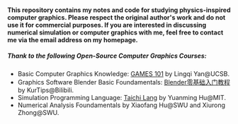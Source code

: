 #### This repository contains my notes and code for studying physics-inspired computer graphics. Please respect the original author's work and do not use it for commercial purposes. If you are interested in discussing numerical simulation or computer graphics with me, feel free to contact me via the email address on my homepage.

##### Thank to the following Open-Source Computer Graphics Courses:

* Basic Computer Graphics Knowledge: [GAMES 101](https://sites.cs.ucsb.edu/~lingqi/teaching/games101.html) by Lingqi Yan@UCSB.
* Graphics Software Blender Basic Foundamentals: [Blender零基础入门教程](https://www.bilibili.com/video/BV14u41147YH/?spm_id_from=333.1387.favlist.content.click&vd_source=32) by KurTips@Bilibili.
* Simulation Programming Language: [Taichi Lang](https://docs.taichi-lang.org/) by Yuanming Hu@MIT.
* Numerical Analysis Foundamentals by Xiaofang Hu@SWU and Xiurong Zhong@SWU.
